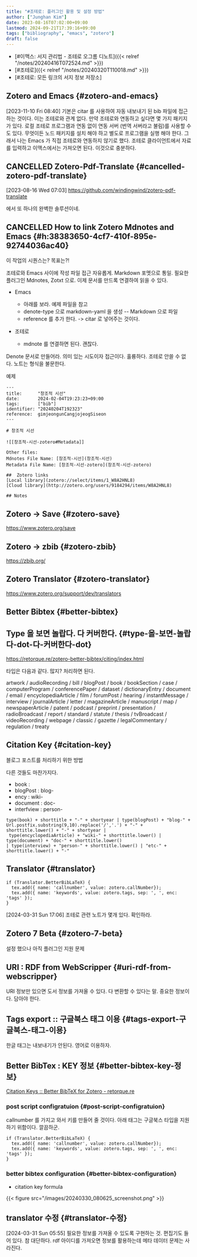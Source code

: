 ```yaml
---
title: "#조테로: 플러그인 활용 및 설정 방법"
author: ["Junghan Kim"]
date: 2023-08-16T07:02:00+09:00
lastmod: 2024-09-21T17:39:16+09:00
tags: ["bibliography", "emacs", "zotero"]
draft: false
---
```


-   [#이맥스: 서지 관리법 - 조테로 오그롬 디노트]({{< relref "/notes/20240416T072524.md" >}})
-   [#조테로]({{< relref "/notes/20240320T110018.md" >}})
-   [#조테로: 모든 링크의 서지 정보 저장소]


## Zotero and Emacs {#zotero-and-emacs}

<span class="timestamp-wrapper"><span class="timestamp">[2023-11-10 Fri 08:40] </span></span> 기본은 citar 를 사용하여 자동 내보내기 된 bib 파일에 접근하는 것이다. 이는 조테로와 관계 없다. 만약 조테로와 연동하고 싶다면 몇 가지 패키지가 있다. 로컬 조테로 프로그램과 연동 없이 연동 서버 (번역 서버라고 불림)를 사용할 수도 있다. 무엇이든 노드 패키지를 설치 해야 하고 별도로 프로그램을 실행 해야 한다. 그래서 나는 Emacs 가 직접 조테로와 연동하지 않기로 했다. 조테로 클라이언트에서 자료를 입력하고 이맥스에서는 가져오면 된다. 이것으로 충분하다.


## CANCELLED Zotero-Pdf-Translate {#cancelled-zotero-pdf-translate}

<span class="timestamp-wrapper"><span class="timestamp">[2023-08-16 Wed 07:03]</span></span> <https://github.com/windingwind/zotero-pdf-translate>

에서 또 하나의 완벽한 솔루션이네.


## CANCELLED How to link Zotero Mdnotes and Emacs {#h:38383650-4cf7-410f-895e-92744036ac40}

이 작업의 시퀀스는? 목표는?!

조테로와 Emacs 사이에 작성 파일 접근 자유롭게. Markdown 포멧으로 통일. 필요한 플러그인 Mdnotes, Zotxt 으로. 이제 문서를 만드록 연결하여 읽을 수 있다.

-   Emacs
    -   아래를 보라. 예제 파일을 참고
    -   denote-type 으로 markdown-yaml 을 생성 -- Markdown 으로 파일
    -   reference 를 추가 한다. -&gt; citar 로 넣어주는 것이다.

-   조테로
    -   mdnote 를 연결하면 된다. 괜찮다.

Denote 문서로 만들어라. 의미 있는 시도이자 접근이다. 훌륭하다. 조테로 안쓸 수 없다. 노트는 형식을 불문한다.

예제

```text
---
title:      "창조적 시선"
date:       2024-02-04T19:23:23+09:00
tags:       ["bib"]
identifier: "20240204T192323"
reference:  gimjeongunCangjojeogSiseon
---

# 창조적 시선

![[창조적-시선-zotero#Metadata]]

Other files:
Mdnotes File Name: [창조적-시선](창조적-시선)
Metadata File Name: [창조적-시선-zotero](창조적-시선-zotero)

##  Zotero links
[Local library](zotero://select/items/1_W8A2HNL8)
[Cloud library](http://zotero.org/users/9184294/items/W8A2HNL8)

## Notes
```


## Zotero -&gt; Save {#zotero-save}

<https://www.zotero.org/save>


## Zotero -&gt; zbib {#zotero-zbib}

<https://zbib.org/>


## Zotero Translator {#zotero-translator}

<https://www.zotero.org/support/dev/translators>


## Better Bibtex {#better-bibtex}


## Type 을 보면 놀랍다. 다 커버한다. {#type-을-보면-놀랍다-dot-다-커버한다-dot}

<https://retorque.re/zotero-better-bibtex/citing/index.html>

타입은 다음과 같다. 많지? 처리하면 된다.

artwork / audioRecording / bill / blogPost / book / bookSection / case / computerProgram / conferencePaper / dataset / dictionaryEntry / document / email / encyclopediaArticle / film / forumPost / hearing / instantMessage / interview / journalArticle / letter / magazineArticle / manuscript / map / newspaperArticle / patent / podcast / preprint / presentation / radioBroadcast / report / standard / statute / thesis / tvBroadcast / videoRecording / webpage / classic / gazette / legalCommentary / regulation / treaty


## Citation Key {#citation-key}

블로그 포스트를 처리하기 위한 방법

다른 것들도 마찬가지다.

-   book :
-   blogPost : blog-
-   ency : wiki-
-   document : doc-
-   interfview : person-

<!--listend-->

```text
type(book) + shorttitle + "-" + shortyear | type(blogPost) + "blog-" + Url.postfix.substring(9,10).replace('/','.') + "-" + shorttitle.lower() + "-" + shortyear |
 type(encyclopediaArticle) + "wiki-" + shorttitle.lower() | type(document) + "doc-" + shorttitle.lower()
| type(interview) + "person-" + shorttitle.lower() | "etc-" + shorttitle.lower() + "-"
```


## Translator {#translator}

```text
if (Translator.BetterBibLaTeX) {
  tex.add({ name: 'callnumber', value: zotero.callNumber});
  tex.add({ name: 'keywords', value: zotero.tags, sep: ', ', enc: 'tags' });
}
```

<span class="timestamp-wrapper"><span class="timestamp">[2024-03-31 Sun 17:06] </span></span> 조테로 관련 노트가 몇개 있다. 확인하라.


## Zotero 7 Beta {#zotero-7-beta}

설정 했으나 아직 플러그인 지원 문제


## URI : RDF from WebScripper {#uri-rdf-from-webscripper}

URI 정보만 있으면 도서 정보를 가져올 수 있다. 다 변환할 수 있다는 말. 중요한 정보이다. 담아야 한다.


## Tags export :: 구글북스 태그 이용 {#tags-export-구글북스-태그-이용}

한글 태그는 내보내기가 안된다. 영어로 이용하자.


## Better BibTex : KEY 정보 {#better-bibtex-key-정보}

[Citation Keys :: Better BibTeX for Zotero - retorque.re](https://retorque.re/zotero-better-bibtex/citing/index.html)


### post script configratuion {#post-script-configratuion}

callnumber 를 가지고 와서 키를 만들어 줄 것이다. 아래 태그는 구글북스 타입을 지원하기 위함이다. 깔끔하군.

```text
if (Translator.BetterBibLaTeX) {
  tex.add({ name: 'callnumber', value: zotero.callNumber});
  tex.add({ name: 'keywords', value: zotero.tags, sep: ', ', enc: 'tags' });
}
```


### better bibtex configuration {#better-bibtex-configuration}

-   citation key formula

{{< figure src="/images/20240330_080625_screenshot.png" >}}


## translator 수정 {#translator-수정}

<span class="timestamp-wrapper"><span class="timestamp">[2024-03-31 Sun 05:55] </span></span> 필요한 정보를 가져올 수 있도록 구현하는 것. 편집기도 들어 있다. 참 대단하다. rdf 아이디를 가져오면 정보를 활용하는데 메타 데이터 문제는 사라진다.

